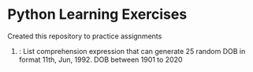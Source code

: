 # Python Learning Exercises
Created this repository to practice assignments	
1. : List comprehension expression that can generate 25 random DOB in format 11th, Jun, 1992. DOB between 1901 to 2020
